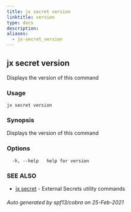 ```yaml
---
title: jx secret version
linktitle: version
type: docs
description: 
aliases:
  - jx-secret_version
---
```


## jx secret version

Displays the version of this command

### Usage

```
jx secret version
```

### Synopsis

Displays the version of this command

### Options

```
  -h, --help   help for version
```

### SEE ALSO

* [jx secret](..)	 - External Secrets utility commands

###### Auto generated by spf13/cobra on 25-Feb-2021
